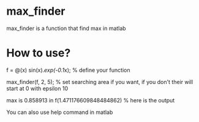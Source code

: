 # max_finder
max_finder is a function that find max in matlab

# How to use?
f = @(x) sin(x).*exp(-0.1*x);   % define your function

max_finder(f, 2, 5);            % set searching area if you want, if you don't their will start at 0 with epsilon 10

max is 0.858913 in f(1.471176609848484862) % here is the output


You can also use help command in matlab
